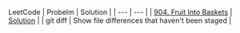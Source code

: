 
LeetCode
| Probelm | Solution |
| --- | --- |
| [904. Fruit Into Baskets](https://leetcode.com/problems/fruit-into-baskets/) | [Solution](https://github.com/jaikishangurav/algorithms/blob/master/leetcode/src/arrays/FruitIntoBaskets.java) |
| git diff | Show file differences that haven't been staged |
